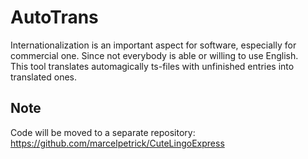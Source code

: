 # AutoTrans

Internationalization is an important aspect for software, especially for commercial one. Since not everybody is able or willing to use English.  
This tool translates automagically ts-files with unfinished entries into translated ones.

## Note
Code will be moved to a separate repository: https://github.com/marcelpetrick/CuteLingoExpress
